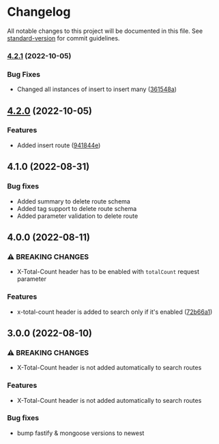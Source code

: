 # Changelog

All notable changes to this project will be documented in this file. See [standard-version](https://github.com/conventional-changelog/standard-version) for commit guidelines.

### [4.2.1](https://github.com/J3573R/fastify-mongoose-rest/compare/v4.2.0...v4.2.1) (2022-10-05)


### Bug Fixes

* Changed all instances of insert to insert many ([361548a](https://github.com/J3573R/fastify-mongoose-rest/commit/361548ad6b1c46a14ffa7aa0ad25519753737933))

## [4.2.0](https://github.com/J3573R/fastify-mongoose-rest/compare/v4.1.0...v4.2.0) (2022-10-05)


### Features

* Added insert route ([941844e](https://github.com/J3573R/fastify-mongoose-rest/commit/941844e90dc303abe6f48292a27c45e7142db490))

## 4.1.0 (2022-08-31)

### Bug fixes

* Added summary to delete route schema
* Added tag support to delete route schema
* Added parameter validation to delete route

## 4.0.0 (2022-08-11)


### ⚠ BREAKING CHANGES

* X-Total-Count header has to be enabled with `totalCount` request parameter

### Features

* x-total-count header is added to search only if it's enabled  ([72b66a1](https://github.com/J3573R/fastify-mongoose-rest/commit/72b66a180f27e8eda9a67566c2909706c33ee20c))

## 3.0.0 (2022-08-10)


### ⚠ BREAKING CHANGES

* X-Total-Count header is not added automatically to search routes

### Features

* X-Total-Count header is not added automatically to search routes

### Bug fixes
* bump fastify & mongoose versions to newest
